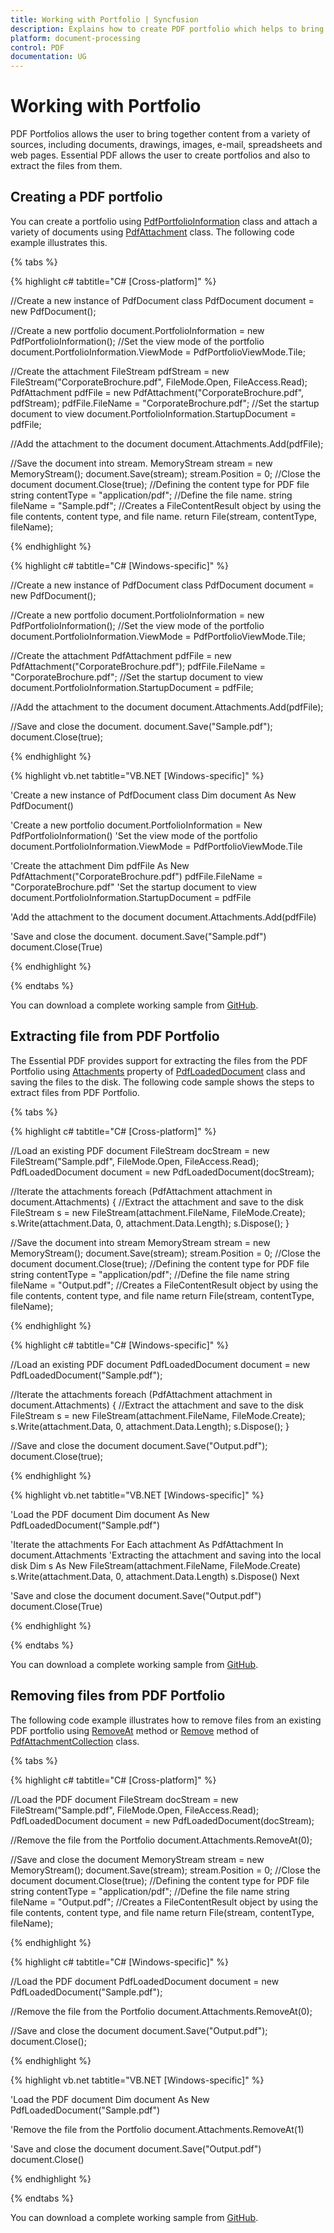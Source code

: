 ```yaml
---
title: Working with Portfolio | Syncfusion
description: Explains how to create PDF portfolio which helps to bring together content from a variety of sources, including documents, drawings, images, e-mail, & web pages
platform: document-processing
control: PDF
documentation: UG
---
```

# Working with Portfolio

PDF Portfolios allows the user to bring together content from a variety of sources, including documents, drawings, images, e-mail, spreadsheets and web pages. Essential PDF allows the user to create portfolios and also to extract the files from them.

## Creating a PDF portfolio

You can create a portfolio using [PdfPortfolioInformation](https://help.syncfusion.com/cr/file-formats/Syncfusion.Pdf.PdfPortfolioInformation.html) class and attach a variety of documents using [PdfAttachment](https://help.syncfusion.com/cr/file-formats/Syncfusion.Pdf.Interactive.PdfAttachment.html) class. The following code example illustrates this.

{% tabs %}

{% highlight c# tabtitle="C# [Cross-platform]" %}

//Create a new instance of PdfDocument class
PdfDocument document = new PdfDocument();

//Create a new portfolio
document.PortfolioInformation = new PdfPortfolioInformation();
//Set the view mode of the portfolio
document.PortfolioInformation.ViewMode = PdfPortfolioViewMode.Tile;

//Create the attachment
FileStream pdfStream = new FileStream("CorporateBrochure.pdf", FileMode.Open, FileAccess.Read);
PdfAttachment pdfFile = new PdfAttachment("CorporateBrochure.pdf", pdfStream);
pdfFile.FileName = "CorporateBrochure.pdf";
//Set the startup document to view
document.PortfolioInformation.StartupDocument = pdfFile;

//Add the attachment to the document
document.Attachments.Add(pdfFile);

//Save the document into stream.
MemoryStream stream = new MemoryStream();
document.Save(stream);
stream.Position = 0;
//Close the document
document.Close(true);
//Defining the content type for PDF file
string contentType = "application/pdf";
//Define the file name.
string fileName = "Sample.pdf";
//Creates a FileContentResult object by using the file contents, content type, and file name.
return File(stream, contentType, fileName);

{% endhighlight %}

{% highlight c# tabtitle="C# [Windows-specific]" %}

//Create a new instance of PdfDocument class
PdfDocument document = new PdfDocument();

//Create a new portfolio
document.PortfolioInformation = new PdfPortfolioInformation();
//Set the view mode of the portfolio
document.PortfolioInformation.ViewMode = PdfPortfolioViewMode.Tile;

//Create the attachment
PdfAttachment pdfFile = new PdfAttachment("CorporateBrochure.pdf");
pdfFile.FileName = "CorporateBrochure.pdf";
//Set the startup document to view
document.PortfolioInformation.StartupDocument = pdfFile;

//Add the attachment to the document
document.Attachments.Add(pdfFile);

//Save and close the document.
document.Save("Sample.pdf");
document.Close(true);

{% endhighlight %}

{% highlight vb.net tabtitle="VB.NET [Windows-specific]" %}

'Create a new instance of PdfDocument class
Dim document As New PdfDocument()

'Create a new portfolio
document.PortfolioInformation = New PdfPortfolioInformation()
'Set the view mode of the portfolio
document.PortfolioInformation.ViewMode = PdfPortfolioViewMode.Tile

'Create the attachment
Dim pdfFile As New PdfAttachment("CorporateBrochure.pdf")
pdfFile.FileName = "CorporateBrochure.pdf"
'Set the startup document to view
document.PortfolioInformation.StartupDocument = pdfFile

'Add the attachment to the document
document.Attachments.Add(pdfFile)

'Save and close the document.
document.Save("Sample.pdf")
document.Close(True)

{% endhighlight %}

{% endtabs %}  

You can download a complete working sample from [GitHub](https://github.com/SyncfusionExamples/PDF-Examples/tree/master/Portfolio/Create-a-portfolio-and-attach-variety-of-documents).

## Extracting file from PDF Portfolio

The Essential PDF provides support for extracting the files from the PDF Portfolio using [Attachments](https://help.syncfusion.com/cr/file-formats/Syncfusion.Pdf.Parsing.PdfLoadedDocument.html#Syncfusion_Pdf_Parsing_PdfLoadedDocument_Attachments) property of [PdfLoadedDocument](https://help.syncfusion.com/cr/file-formats/Syncfusion.Pdf.Parsing.PdfLoadedDocument.html) class and saving the files to the disk. The following code sample shows the steps to extract files from PDF Portfolio.

{% tabs %} 

{% highlight c# tabtitle="C# [Cross-platform]" %}

//Load an existing PDF document
FileStream docStream = new FileStream("Sample.pdf", FileMode.Open, FileAccess.Read);
PdfLoadedDocument document = new PdfLoadedDocument(docStream);

//Iterate the attachments
foreach (PdfAttachment attachment in document.Attachments)
{
    //Extract the attachment and save to the disk
    FileStream s = new FileStream(attachment.FileName, FileMode.Create);
    s.Write(attachment.Data, 0, attachment.Data.Length);
    s.Dispose();
}

//Save the document into stream
MemoryStream stream = new MemoryStream();
document.Save(stream);
stream.Position = 0;
//Close the document
document.Close(true);
//Defining the content type for PDF file
string contentType = "application/pdf";
//Define the file name
string fileName = "Output.pdf";
//Creates a FileContentResult object by using the file contents, content type, and file name
return File(stream, contentType, fileName);

{% endhighlight %}

{% highlight c# tabtitle="C# [Windows-specific]" %}

//Load an existing PDF document
PdfLoadedDocument document = new PdfLoadedDocument("Sample.pdf");

//Iterate the attachments
foreach (PdfAttachment attachment in document.Attachments)
{
    //Extract the attachment and save to the disk
    FileStream s = new FileStream(attachment.FileName, FileMode.Create);
    s.Write(attachment.Data, 0, attachment.Data.Length);
    s.Dispose();
}

//Save and close the document
document.Save("Output.pdf");
document.Close(true);

{% endhighlight %}

{% highlight vb.net tabtitle="VB.NET [Windows-specific]" %}

'Load the PDF document
Dim document As New PdfLoadedDocument("Sample.pdf")

'Iterate the attachments
For Each attachment As PdfAttachment In document.Attachments
    'Extracting the attachment and saving into the local disk
    Dim s As New FileStream(attachment.FileName, FileMode.Create)
    s.Write(attachment.Data, 0, attachment.Data.Length)
    s.Dispose()
Next

'Save and close the document
document.Save("Output.pdf")
document.Close(True)

{% endhighlight %}

{% endtabs %}  

You can download a complete working sample from [GitHub](https://github.com/SyncfusionExamples/PDF-Examples/tree/master/Portfolio/Extracting-the-files-from-PDF-portfolio).

## Removing files from PDF Portfolio

The following code example illustrates how to remove files from an existing PDF portfolio using [RemoveAt](https://help.syncfusion.com/cr/file-formats/Syncfusion.Pdf.Interactive.PdfAttachmentCollection.html#Syncfusion_Pdf_Interactive_PdfAttachmentCollection_RemoveAt_System_Int32_) method or [Remove](https://help.syncfusion.com/cr/file-formats/Syncfusion.Pdf.Interactive.PdfAttachmentCollection.html#Syncfusion_Pdf_Interactive_PdfAttachmentCollection_Remove_Syncfusion_Pdf_Interactive_PdfAttachment_) method of [PdfAttachmentCollection](https://help.syncfusion.com/cr/file-formats/Syncfusion.Pdf.Interactive.PdfAttachmentCollection.html) class. 

{% tabs %}  

{% highlight c# tabtitle="C# [Cross-platform]" %}

//Load the PDF document
FileStream docStream = new FileStream("Sample.pdf", FileMode.Open, FileAccess.Read);
PdfLoadedDocument document = new PdfLoadedDocument(docStream);

//Remove the file from the Portfolio
document.Attachments.RemoveAt(0);

//Save and close the document
MemoryStream stream = new MemoryStream();
document.Save(stream);
stream.Position = 0;
//Close the document
document.Close(true);
//Defining the content type for PDF file
string contentType = "application/pdf";
//Define the file name
string fileName = "Output.pdf";
//Creates a FileContentResult object by using the file contents, content type, and file name
return File(stream, contentType, fileName);

{% endhighlight %}

{% highlight c# tabtitle="C# [Windows-specific]" %}

//Load the PDF document
PdfLoadedDocument document = new PdfLoadedDocument("Sample.pdf");

//Remove the file from the Portfolio
document.Attachments.RemoveAt(0);

//Save and close the document
document.Save("Output.pdf");
document.Close();

{% endhighlight %}

{% highlight vb.net tabtitle="VB.NET [Windows-specific]" %}

'Load the PDF document
Dim document As New PdfLoadedDocument("Sample.pdf")

'Remove the file from the Portfolio
document.Attachments.RemoveAt(1)

'Save and close the document
document.Save("Output.pdf")
document.Close()

{% endhighlight %}

{% endtabs %} 

You can download a complete working sample from [GitHub](https://github.com/SyncfusionExamples/PDF-Examples/tree/master/Portfolio/Remove-the-files-from-PDF-portfolio).
